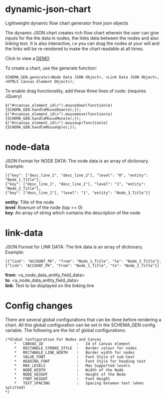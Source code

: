 # dynamic-json-chart   
Lightweight dynamic flow chart generator from json objects

The dynamic JSON chart creates rich flow chart wherein the user can give inputs for the the data in nodes, the links data between the nodes and also linking text. It is also interactive, i.e you can drag the nodes at your will and the links will be re-rendered to make the chart readable at all times.

Click to view a <a href="https://rawgit.com/toct92/dynamic-json-chart/master/canvas.html">DEMO</a><br>

To create a chart, use the generate function:
```
SCHEMA_GEN.generate(<Node Data JSON Object>, <Link Data JSON Object>, <HTML5 Canvas Element Object>);
```


To enable drag functionality, add these three lines of code: (requires JQuery)
```
$("#<canvas_element_id\>").mousedown(function(e){SCHEMA_GEN.handleMouseDown(e);});
$("#<canvas_element_id\>").mousemove(function(e){SCHEMA_GEN.handleMouseMove(e);});
$("#<canvas_element_id\>").mouseup(function(e){SCHEMA_GEN.handleMouseUp(e);});
```

# node-data
JSON Format for NODE DATA: The node data is an array of dictionary. Example:
```
[{"key": ["desc_line_1", "desc_line_2"], "level": "0", "entity": "Node_1_Title"}, 
{"key": ["desc_line_1", "desc_line_2"], "level": "1", "entity": "Node_2_Title"}, 
{"key": ["desc_line_1"], "level": "1", "entity": "Node_3_Title"}]
```

<b>entity</b>: Title of the node<br>
<b>level</b>: Rownum of the node (top == 0)<br>
<b>key</b>: An array of string which contains the description of the node<br>

# link-data
JSON Format for LINK DATA: The link data is an array of dictionary. Example:
```
[{"link": "ACCOUNT_PK", "from": "Node_1_Title", "to": "Node_2_Title"}, 
{"link": "ACCOUNT_PK", "from": "Node_1_Title", "to": "Node_3_Title"}]
```

<b>from</b>: \<a_node_data_entity_field_data><br>
<b>to</b>: \<a_node_data_entity_field_data><br>
<b>link</b>: Text to be displayed on the linking line<br>

# Config changes
There are several global configurations that can be done before rendering a chart. All this global configuration can be set in the SCHEMA_GEN config variable. The following are the list of global configurations:
```
/*Global Configuration For Nodes and Canvas
	*	CANVAS_ID				:	Id of Canvas element
	*	RECTANGLE_STROKE_STYLE	:	Border colour for nodes
	*	RECTANGLE_LINE_WIDTH	:	Border width for nodes
	*	VALUE_FONT				:	Font Style of sub-text
	*	HEADING_FONT			:	Font Style for heading text
	*	MAX_LEVELS				:	Max Supported levels
	*	NODE_WIDTH				:	Width of the Node
	*	NODE_HEIGHT				:	Height of the Node
	*	FONT_HEIGHT				:	Font Height
	*	TEXT_SPACING			:	Spacing between text (when splitted)
*/	
```
